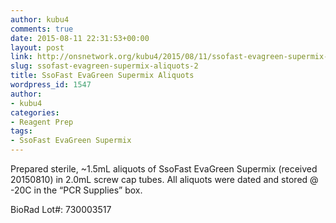 ```yaml
---
author: kubu4
comments: true
date: 2015-08-11 22:31:53+00:00
layout: post
link: http://onsnetwork.org/kubu4/2015/08/11/ssofast-evagreen-supermix-aliquots-2/
slug: ssofast-evagreen-supermix-aliquots-2
title: SsoFast EvaGreen Supermix Aliquots
wordpress_id: 1547
author:
- kubu4
categories:
- Reagent Prep
tags:
- SsoFast EvaGreen Supermix
---
```


Prepared sterile, ~1.5mL aliquots of SsoFast EvaGreen Supermix (received 20150810) in 2.0mL screw cap tubes. All aliquots were dated and stored @ -20C in the “PCR Supplies” box.

BioRad Lot#: 730003517

